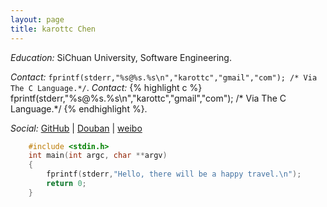 ```yaml
---
layout: page
title: karottc Chen
---
```


*Education:* SiChuan University, Software Engineering.

*Contact:* `fprintf(stderr,"%s@%s.%s\n","karottc","gmail","com"); /* Via The C Language.*/`.
*Contact:* {% highlight c %} fprintf(stderr,"%s@%s.%s\n","karottc","gmail","com"); /* Via The C Language.*/ {% endhighlight %}.

*Social:* [GitHub](https://github.com/karottc) | [Douban](http://www.douban.com/people/karottc/) | [weibo](http://weibo.com/karotte)

```c
	#include <stdin.h>
	int main(int argc, char **argv)
	{
		fprintf(stderr,"Hello, there will be a happy travel.\n");
		return 0;
	}
```
